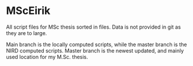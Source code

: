 ﻿# MScEirik
All script files for MSc thesis sorted in files.
Data is not provided in git as they are to large.

Main branch is the locally computed scripts, while the master branch is the NIRD computed scripts.
Master branch is the newest updated, and mainly used location for my M.Sc. thesis.
